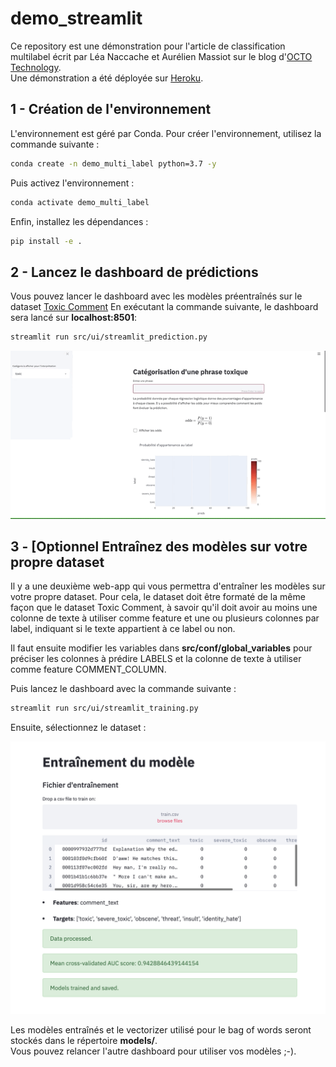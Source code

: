 # demo_streamlit
Ce repository est une démonstration pour l'article de classification multilabel écrit par Léa Naccache et Aurélien Massiot sur le blog d'[OCTO Technology](https://blog.octo.com/nlp-une-classification-multilabels-simple-efficace-et-interpretable/).  
Une démonstration a été déployée sur [Heroku](https://stormy-wildwood-81058.herokuapp.com/).  

## 1 - Création de l'environnement
L'environnement est géré par Conda. Pour créer l'environnement, utilisez la commande suivante :
```bash
conda create -n demo_multi_label python=3.7 -y
```

Puis activez l'environnement :
```bash
conda activate demo_multi_label
```

Enfin, installez les dépendances :
```bash
pip install -e .
```

## 2 - Lancez le dashboard de prédictions
Vous pouvez lancer le dashboard avec les modèles préentraînés sur le dataset [Toxic Comment](https://www.kaggle.com/c/jigsaw-toxic-comment-classification-challenge)
En exécutant la commande suivante, le dashboard sera lancé sur __localhost:8501__: 
```bash
streamlit run src/ui/streamlit_prediction.py
```

![Web-app demo prediction](images/streamlit_prediction.gif)


## 3 - [Optionnel Entraînez des modèles sur votre propre dataset
Il y a une deuxième web-app qui vous permettra d'entraîner les modèles sur votre propre dataset. Pour cela, le dataset doit être formaté de la même façon que le dataset Toxic Comment, à savoir qu'il doit avoir au moins une colonne de texte à utiliser comme feature et une ou plusieurs colonnes par label, indiquant si le texte appartient à ce label ou non.

Il faut ensuite modifier les variables dans **src/conf/global_variables** pour préciser les colonnes à prédire LABELS et la colonne de texte à utiliser comme feature COMMENT_COLUMN. 

Puis lancez le dashboard avec la commande suivante : 
```bash
streamlit run src/ui/streamlit_training.py
```

Ensuite, sélectionnez le dataset : 

![Web-app demo training](images/streamlit_training.png)

Les modèles entraînés et le vectorizer utilisé pour le bag of words seront stockés dans le répertoire **models/**.  
Vous pouvez relancer l'autre dashboard pour utiliser vos modèles ;-).